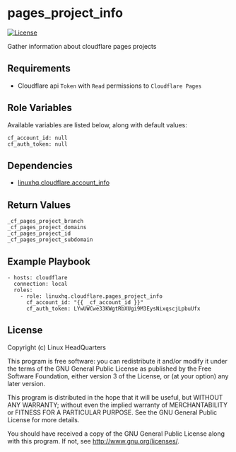 # pages\_project\_info

[![License](https://img.shields.io/badge/license-GPLv3-brightgreen.svg?style=flat)](COPYING)

Gather information about cloudflare pages projects

## Requirements

* Cloudflare api `Token` with `Read` permissions to `Cloudflare Pages`

## Role Variables

Available variables are listed below, along with default values:

    cf_account_id: null
    cf_auth_token: null

## Dependencies

* [linuxhq.cloudflare.account_info](https://github.com/linuxhq/ansible-collection-cloudflare/tree/main/roles/account_info)

## Return Values

    _cf_pages_project_branch
    _cf_pages_project_domains
    _cf_pages_project_id
    _cf_pages_project_subdomain

## Example Playbook

    - hosts: cloudflare
      connection: local
      roles:
        - role: linuxhq.cloudflare.pages_project_info
          cf_account_id: "{{ _cf_account_id }}"
          cf_auth_token: LYwUWCwe33KWgtRbXUgi9M3EysNixqscjLpbuUfx

## License

Copyright (c) Linux HeadQuarters

This program is free software: you can redistribute it and/or modify
it under the terms of the GNU General Public License as published by
the Free Software Foundation, either version 3 of the License, or
(at your option) any later version.

This program is distributed in the hope that it will be useful,
but WITHOUT ANY WARRANTY; without even the implied warranty of
MERCHANTABILITY or FITNESS FOR A PARTICULAR PURPOSE. See the
GNU General Public License for more details.

You should have received a copy of the GNU General Public License
along with this program. If not, see <http://www.gnu.org/licenses/>.
